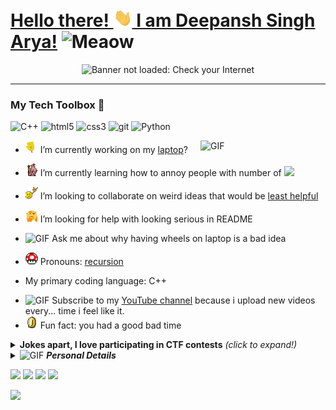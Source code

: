 # [Hello there! <img src="https://raw.githubusercontent.com/ABSphreak/ABSphreak/master/gifs/Hi.gif" width="30px"> I am Deepansh Singh Arya!](https://deepansharya1111.github.io/) <img src="https://i.imgur.com/veZrcC7.gif" alt="Meaow" width="50" />


<p align="center">
  <img src="https://github.com/deepansharya1111/deepansharya1111/blob/main/PicsArt_01-30-03.22.55.jpg" alt="Banner not loaded: Check your Internet"/>
</p>
<!--* ![screenshot](PicsArt_01-30-03.22.55.jpg)-->

---

### My Tech Toolbox 🧰 

<p align="left">
<img src="https://i.pinimg.com/originals/99/f8/87/99f887833c475448723d3c9ac16c179b.png" alt="C++" width="40" height="40"/>
<img src="https://upload.wikimedia.org/wikipedia/commons/thumb/6/61/HTML5_logo_and_wordmark.svg/512px-HTML5_logo_and_wordmark.svg.png" alt="html5" height="40"/> 
<img src="https://upload.wikimedia.org/wikipedia/commons/thumb/d/d5/CSS3_logo_and_wordmark.svg/1200px-CSS3_logo_and_wordmark.svg.png" alt="css3" height="40"/> 
<img src="https://www.vectorlogo.zone/logos/git-scm/git-scm-icon.svg" alt="git" width="40" height="40"/> 
<img src="https://www.vectorlogo.zone/logos/python/python-icon.svg" alt="Python" width="40" height="40"/>
</p>

<img align="right" alt="GIF" src="https://github.com/deepansharya1111/temp/blob/main/tumblr_mac1m0fkEE1rfjowdo1_640.gif" width="200vw" />

- <img alt="GIF" src="https://github.com/deut-erium/deut-erium/blob/master/assets/wave.gif?raw=1" width="20vw" /> I’m currently working on my [laptop](https://csea-iitb.github.io/IITBreachers-wiki/)?
- <img alt="GIF" src="https://github.com/deut-erium/deut-erium/blob/master/assets/gandalf_parrot.gif?raw=1" width="20vw" /> I’m currently learning how to annoy people with number of ![](https://komarev.com/ghpvc/?username=deepansharya1111&label=HitCount&color=blue&style=flat-square)
- <img alt="GIF" src="https://github.com/deut-erium/deut-erium/blob/master/assets/headbang.gif?raw=1" width="20vw" /> I’m looking to collaborate on weird ideas that would be [least helpful](https://github.com/deut-erium/hacking_tools)
- <img alt="GIF" src="https://github.com/deut-erium/deut-erium/blob/master/assets/hmm.gif?raw=1" width="20vw" /> I’m looking for help with looking serious in README
- <img alt="GIF" src="https://github.com/deepansharya1111/temp/blob/main/ezgif.com-gif-maker%20(5).gif" width="22vw" /> Ask me about why having wheels on laptop is a bad idea
- <img alt="GIF" src="https://github.com/deut-erium/deut-erium/blob/master/assets/powerup.gif?raw=1" width="20vw" /> Pronouns: [recursion](https://github.com/deepansharya1111/)

- My primary coding language: C++
<!--- Earned Gold badge & 5 star at HackerRank in Python programming.-->
- <img alt="GIF" src="https://media.giphy.com/media/gjNpNqwG5H8oRYfZFe/giphy.gif" width="22vw" /> Subscribe to my [YouTube channel](https://www.youtube.com/deepansharya1111) because i upload new videos every... time i feel like it.
- <img alt="GIF" src="https://github.com/deut-erium/deut-erium/blob/master/assets/coin.gif?raw=1" width="20vw" /> Fun fact: you had a good bad time

<details>
<summary> <b>Jokes apart, I love participating in CTF contests</b> <i>(click to expand!)</i> </summary>
<br>
Here are few things you may be interested to stalk
<ul>
 <li> I'll leak All my Hacking Profile links here after few months or "zkhq lp qrw ihholqj kruqb" </li> :wink:
 (hint: decode manually using Caesar Cipher or Rot13 on <a href="https://gchq.github.io/CyberChef/">CyberChef</a>)
 <li> If you love cryptography, then try finding me on <a href="https://cryptohack.org/">cryptohack</a> :heart: </li>
 <li> I have been learning recently on <a href="https://tryhackme.com">TryHackMe</a> and its fun! </li>
 <li> I'm Still a noob for <a href="https://www.hackthebox.eu/">HackTheBox</a> no shame on that </li>
 <li> Invite me to your team if you play <a href="https://capturetheflag.withgoogle.com/"> Google's CTF </a>
 <li> I am working to become an official part of Google Developers Groups in upcoming 1-2 months
</ul>
</details>

<details>
<summary> <img alt="GIF" src="https://github.com/deepansharya1111/temp/blob/main/star%20rainbow.gif" width="20vw" /> <b><i>Personal Details</i></b> </summary>
<ul>
 <li> <a href="https://www.youtube.com/watch?v=dQw4w9WgXcQ">About me. Too Personal!</a>
 <li> Passionate for learning & exploring new Tech but i'm <a href="https://www.youtube.com/watch?v=PfGaX8G0f2E">not perfect</a> atleast yet.
 <ul>
  <li> PS: That pic is old.
  <li> Might be caught listening to <a href="https://www.youtube.com/playlist?list=PLLTRoNZYbheQDGBXr_Ad9puvVT0DpB1w5">this</a> sometimes.
  <li> I'm learning how to build better community connections
  <li> Connect to Twitter from below (:
 </ul>
 <li> <a href="mailto:farziemailid6969@gmail.com">Report Here</a> if anything breaks
</ul>
</details>

[<img height="30" src="https://img.shields.io/badge/twitter-%231DA1F2.svg?&style=for-the-badge&logo=twitter&logoColor=white" />][twitter]
[<img height="30" src = "https://img.shields.io/badge/Youtube-%23E4405F.svg?&style=for-the-badge&logo=Youtube&logoColor=white">][Youtube] 
[<img height="30" src="https://img.shields.io/badge/linkedin-blue.svg?&style=for-the-badge&logo=linkedin&logoColor=white" />][LinkedIn]
[<img height="30" src="https://img.shields.io/badge/Discord-white.svg?&style=for-the-badge&logo=Discord&logocolor=white" />][Discord]

<!-- - Join my [Discord server](https://discord.gg/) | [Telegram Channel](https://t.me/).
I am working on building my online presence and doing my bit to spread knowledge & mentor fellow developers who are starting our their programming journey.[<img height="30" src="https://img.shields.io/badge/https%3A%2F%2Fwww.vectorlogo.zone%2Flogos%2Fdiscordapp%2Fdiscordapp-tile.svg?color=white&label=Discord&logo=Discord&style=for-the-badge&url=">-->

![](https://hit.yhype.me/github/profile?user_id=30445158)








[Personal Details]: (https://www.youtube.com/watch?v=dQw4w9WgXcQ)
[twitter]: https://twitter.com/deepansh_arya
[youtube]: https://www.youtube.com/deepansharya1111
[gmail]: https://gmail.com
[linkedin]: https://www.linkedin.com/in/deepansharya1111/
[Medium]: https://medium.com/@deepansharya1111
[Discord]: https://discord.com/users/deepansharya1111#8006

<!--
**deepansharya1111/deepansharya1111** is a ✨ _special_ ✨ repository because its `README.md` (this file) appears on your GitHub profile.

Here are some ideas to get you started:

- 🔭 I’m currently working on ...
- 🌱 I’m currently learning ...
- 👯 I’m looking to collaborate on ...
- 🤔 I’m looking for help with ...
- 💬 Ask me about ...
- 📫 How to reach me: ...
- 😄 Pronouns: ...
- ⚡ Fun fact: ...
-->
